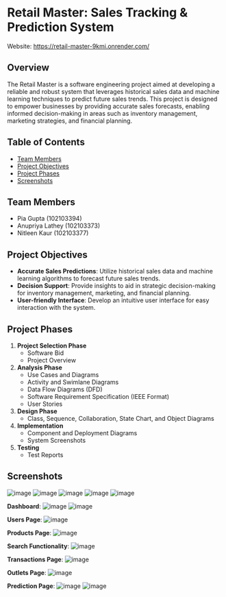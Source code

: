 # Retail Master: Sales Tracking & Prediction System

Website: https://retail-master-9kmi.onrender.com/

## Overview
The Retail Master is a software engineering project aimed at developing a reliable and robust system that leverages historical sales data and machine learning techniques to predict future sales trends. This project is designed to empower businesses by providing accurate sales forecasts, enabling informed decision-making in areas such as inventory management, marketing strategies, and financial planning.

## Table of Contents
- [Team Members](#team-members)
- [Project Objectives](#project-objectives)
- [Project Phases](#project-phases)
- [Screenshots](#screenshots)

## Team Members
- Pia Gupta (102103394)
- Anupriya Lathey (102103373)
- Nitleen Kaur (102103377)


## Project Objectives
- **Accurate Sales Predictions**: Utilize historical sales data and machine learning algorithms to forecast future sales trends.
-  **Decision Support**: Provide insights to aid in strategic decision-making for inventory management, marketing, and financial planning.
-   **User-friendly Interface**: Develop an intuitive user interface for easy interaction with the system.

## Project Phases

1. **Project Selection Phase**
   - Software Bid
   - Project Overview
2. **Analysis Phase**
   - Use Cases and Diagrams
   - Activity and Swimlane Diagrams
   - Data Flow Diagrams (DFD)
   - Software Requirement Specification (IEEE Format)
   - User Stories
3. **Design Phase**
   - Class, Sequence, Collaboration, State Chart, and Object Diagrams
4. **Implementation**
   - Component and Deployment Diagrams
   - System Screenshots
5. **Testing**
   - Test Reports

## Screenshots
![image](https://github.com/user-attachments/assets/95456b62-344b-491e-9448-6e6895ec13f1)
![image](https://github.com/user-attachments/assets/6c9d8d3e-e543-43f5-a6f4-97095dd96a92)
![image](https://github.com/user-attachments/assets/251da9db-d1cc-44c5-96df-365d8831e9be)
![image](https://github.com/user-attachments/assets/fed63559-73bc-441f-b3b1-378e6dfb74d8)
![image](https://github.com/user-attachments/assets/767a9518-df2f-4654-8ee6-fd8d4d8271b2)

**Dashboard**:
![image](https://github.com/user-attachments/assets/54119ba1-f41c-40f1-bee7-972251c215a1)
![image](https://github.com/user-attachments/assets/955d8988-7dd7-4ac9-b67c-ffd7135bf76c)

**Users Page**:
![image](https://github.com/user-attachments/assets/542d3ba4-fe21-4d09-932e-0cb8657cc6bf)

**Products Page**:
![image](https://github.com/user-attachments/assets/9f285c8c-1ea1-46ea-af09-92029e735698)

**Search Functionality**:
![image](https://github.com/user-attachments/assets/8f6b186d-d42d-4a3b-9186-6c34daf7ccb7)

**Transactions Page**:
![image](https://github.com/user-attachments/assets/49669c18-2a0a-4b18-b659-824729c9672d)

**Outlets Page**:
![image](https://github.com/user-attachments/assets/36d0040c-fa5b-415b-a905-7bfd5a814b2f)

**Prediction Page**:
![image](https://github.com/user-attachments/assets/191478f9-a5ff-449b-bd40-51f709719359)
![image](https://github.com/user-attachments/assets/d47322cb-05eb-4a1d-8de0-53b5b8688b99)


















 
